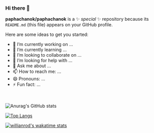 ### Hi there 👋


**paphachanok/paphachanok** is a ✨ _special_ ✨ repository because its `README.md` (this file) appears on your GitHub profile.

Here are some ideas to get you started:

- 🔭 I’m currently working on ...
- 🌱 I’m currently learning ...
- 👯 I’m looking to collaborate on ...
- 🤔 I’m looking for help with ...
- 💬 Ask me about ...
- 📫 How to reach me: ...
- 😄 Pronouns: ...
- ⚡ Fun fact: ...
<br>

![Anurag's GitHub stats](https://github-readme-stats.vercel.app/api?username=paphachanok&show_icons=true&theme=nightowl&count_private=true)

[![Top Langs](https://github-readme-stats.vercel.app/api/top-langs/?username=paphachanok)](https://github.com/anuraghazra/github-readme-stats)

[![willianrod's wakatime stats](https://github-readme-stats.vercel.app/api/wakatime?username=paphachanok)](https://github.com/anuraghazra/github-readme-stats)
